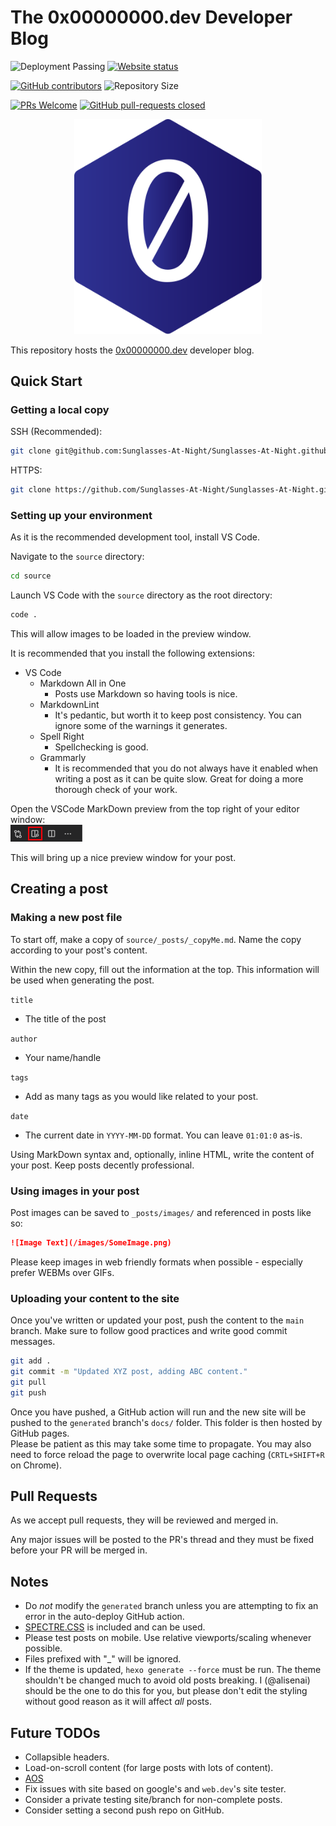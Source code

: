 # The 0x00000000.dev Developer Blog

![Deployment Passing](https://img.shields.io/github/workflow/status/Sunglasses-At-Night/Sunglasses-At-Night.github.io/Deploy?color=%235755DF&label=Deploy&logo=github)
[![Website status](https://img.shields.io/website?down_message=offline&label=Site&up_color=5755df&up_message=online&url=https%3A%2F%2F0x00000000.dev%2F?logo=)](https://0x00000000.dev/)

[![GitHub contributors](https://img.shields.io/github/contributors/Sunglasses-At-Night/Sunglasses-At-Night.github.io?color=%235755DF&label=Contributors&logo=github)](https://GitHub.com/Sunglasses-At-Night/Sunglasses-At-Night.github.io/graphs/contributors/)
![Repository Size](https://img.shields.io/github/repo-size/Sunglasses-At-Night/Sunglasses-At-Night.github.io?color=%235755DF&label=Repo%20Size&logo=github)

[![PRs Welcome](https://img.shields.io/badge/PRs-welcome-brightgreen?color=%235755DF&logo=github)](http://makeapullrequest.com)
[![GitHub pull-requests closed](https://img.shields.io/github/issues-pr-closed/Sunglasses-At-Night/Sunglasses-At-Night.github.io?color=%235755DF&logo=github&label=Pull%20Requests)](https://GitHub.com/Sunglasses-At-Night/Sunglasses-At-Night.github.io/pulls/)

<p align="center">
  <img width="300" src="img/Logo.svg"
</p>

This repository hosts the [0x00000000.dev](https://0x00000000.dev) developer blog.

## Quick Start

### Getting a local copy

SSH (Recommended):

```bash
git clone git@github.com:Sunglasses-At-Night/Sunglasses-At-Night.github.io.git 0x00000000
```

HTTPS:

```bash
git clone https://github.com/Sunglasses-At-Night/Sunglasses-At-Night.github.io.git 0x00000000
```

### Setting up your environment

As it is the recommended development tool, install VS Code.

Navigate to the `source` directory:

```bash
cd source 
```

Launch VS Code with the `source` directory as the root directory:

```bash
code .
```

This will allow images to be loaded in the preview window.

It is recommended that you install the following extensions:

- VS Code
  - Markdown All in One
    - Posts use Markdown so having tools is nice.
  - MarkdownLint
    - It's pedantic, but worth it to keep post consistency. You can ignore some of the warnings it generates.
  - Spell Right
    - Spellchecking is good.
  - Grammarly
    - It is recommended that you do not always have it enabled when writing a post as it can be quite slow. Great for doing a more thorough check of your work.

Open the VSCode MarkDown preview from the top right of your editor window:\
![Markdown Preview](img/MarkDownPreview.png)

This will bring up a nice preview window for your post.

## Creating a post

### Making a new post file

To start off, make a copy of `source/_posts/_copyMe.md`. Name the copy according to your post's content.

Within the new copy, fill out the information at the top. This information will be used when generating the post.

`title`

- The title of the post

`author`

- Your name/handle

`tags`

- Add as many tags as you would like related to your post.

`date`

- The current date in `YYYY-MM-DD` format. You can leave `01:01:0` as-is.

Using MarkDown syntax and, optionally, inline HTML, write the content of your post.
Keep posts decently professional.

### Using images in your post

Post images can be saved to `_posts/images/` and referenced in posts like so:

```md
![Image Text](/images/SomeImage.png)
```

Please keep images in web friendly formats when possible - especially prefer WEBMs over GIFs.

### Uploading your content to the site

Once you've written or updated your post, push the content to the `main` branch. Make sure to follow good practices and write good commit messages.

```bash
git add .
git commit -m "Updated XYZ post, adding ABC content."
git pull
git push
```

Once you have pushed, a GitHub action will run and the new site will be pushed to the `generated` branch's `docs/` folder. This folder is then hosted by GitHub pages.\
Please be patient as this may take some time to propagate. You may also need to force reload the page to overwrite local page caching (`CRTL+SHIFT+R` on Chrome).

## Pull Requests

As we accept pull requests, they will be reviewed and merged in.

Any major issues will be posted to the PR's thread and they must be fixed before your PR will be merged in.

## Notes

- Do _not_ modify the `generated` branch unless you are attempting to fix an error in the auto-deploy GitHub action.
- [SPECTRE.CSS](https://picturepan2.github.io/spectre/) is included and can be used.
- Please test posts on mobile. Use relative viewports/scaling whenever possible.
- Files prefixed with "_" will be ignored.
- If the theme is updated, `hexo generate --force` must be run. The theme shouldn't be changed much to avoid old posts breaking. I (@alisenai) should be the one to do this for you, but please don't edit the styling without good reason as it will affect _all_ posts.

## Future TODOs

- Collapsible headers.
- Load-on-scroll content (for large posts with lots of content).
- [AOS](https://michalsnik.github.io/aos/)
- Fix issues with site based on google's and `web.dev`'s site tester.
- Consider a private testing site/branch for non-complete posts.
- Consider setting a second push repo on GitHub.
